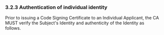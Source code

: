### 3.2.3 Authentication of individual identity

Prior to issuing a Code Signing Certificate to an Individual Applicant, the CA MUST verify the Subject's Identity and authenticity of the Identity as follows.

